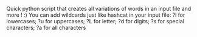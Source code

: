 Quick python script that creates all variations of words in an input file and more ! :) 
You can add wildcards just like hashcat in your input file: ?l for lowercases; ?u for uppercases; ?L for letter; ?d for digits; ?s for special characters; ?a for all characters
